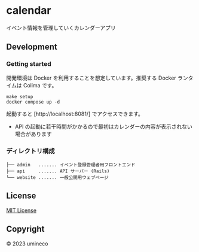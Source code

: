 # calendar

イベント情報を管理していくカレンダーアプリ

## Development

### Getting started

開発環境は Docker を利用することを想定しています。推奨する Docker ランタイムは Colima です。

```
make setup
docker compose up -d
```

起動すると [http://localhost:8081/] でアクセスできます。

* API の起動に若干時間がかかるので最初はカレンダーの内容が表示されない場合があります

### ディレクトリ構成

```
├── admin   ....... イベント登録管理者用フロントエンド
├── api     ....... API サーバー (Rails)
└── website ....... 一般公開用ウェブページ
```

## License

[MIT License](LICENSE)

## Copyright

&copy; 2023 umineco

